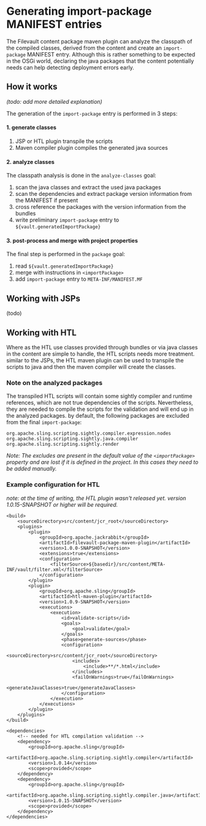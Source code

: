 <!--
   Licensed to the Apache Software Foundation (ASF) under one or more
   contributor license agreements.  See the NOTICE file distributed with
   this work for additional information regarding copyright ownership.
   The ASF licenses this file to You under the Apache License, Version 2.0
   (the "License"); you may not use this file except in compliance with
   the License.  You may obtain a copy of the License at

       http://www.apache.org/licenses/LICENSE-2.0

   Unless required by applicable law or agreed to in writing, software
   distributed under the License is distributed on an "AS IS" BASIS,
   WITHOUT WARRANTIES OR CONDITIONS OF ANY KIND, either express or implied.
   See the License for the specific language governing permissions and
   limitations under the License.
-->
Generating import-package MANIFEST entries
==========================================

The Filevault content package maven plugin can analyze the classpath of the compiled classes, derived from the content and create an `import-package` MANIFEST entry. Although this is rather something to be expected in the OSGi world, declaring the java packages that the content potentially needs can help detecting deployment errors early.

How it works
------------
_(todo: add more detailed explanation)_

The generation of the `import-package` entry is performed in 3 steps:

#### 1. generate classes
1. JSP or HTL plugin transpile the scripts
2. Maven compiler plugin compiles the generated java sources


#### 2. analyze classes
The classpath analysis is done in the `analyze-classes` goal:

1. scan the java classes and extract the used java packages
2. scan the dependencies and extract package version information from the MANIFEST if present
3. cross reference the packages with the version information from the bundles
4. write preliminary `import-package` entry to `${vault.generatedImportPackage}` 


#### 3. post-process and merge with project properties
The final step is performed in the `package` goal:

1. read `${vault.generatedImportPackage}`
2. merge with instructions in `<importPackage>`
3. add `import-package` entry to `META-INF/MANIFEST.MF`


Working with JSPs
-----------------
(todo)

Working with HTL
----------------

Where as the HTL use classes provided through bundles or via java classes in the content are simple to handle, the HTL scripts needs more treatment. similar to the JSPs, the HTL maven plugin can be used to transpile the scripts to java and then the maven compiler will create the classes.

### Note on the analyzed packages
The transpiled HTL scripts will contain some sightly compiler and runtime references, which are not true dependencies of the scripts. Nevertheless, they are needed to compile the scripts for the validation and will end up in the analyzed packages. by default, the following packages are excluded from the final `import-package`:

```
org.apache.sling.scripting.sightly.compiler.expression.nodes
org.apache.sling.scripting.sightly.java.compiler
org.apache.sling.scripting.sightly.render
```

_Note: The excludes are present in the default value of the `<importPackage>` property and are lost if it is defined in the project. In this cases they need to be added manually._

### Example configuration for HTL

_note: at the time of writing, the HTL plugin wasn't released yet. version 1.0.15-SNAPSHOT or higher will be required._

```
<build>
    <sourceDirectory>src/content/jcr_root</sourceDirectory>
    <plugins>
        <plugin>
            <groupId>org.apache.jackrabbit</groupId>
            <artifactId>filevault-package-maven-plugin</artifactId>
            <version>1.0.0-SNAPSHOT</version>
            <extensions>true</extensions>
            <configuration>
                <filterSource>${basedir}/src/content/META-INF/vault/filter.xml</filterSource>
            </configuration>
        </plugin>
        <plugin>
            <groupId>org.apache.sling</groupId>
            <artifactId>htl-maven-plugin</artifactId>
            <version>1.0.9-SNAPSHOT</version>
            <executions>
                <execution>
                    <id>validate-scripts</id>
                    <goals>
                        <goal>validate</goal>
                    </goals>
                    <phase>generate-sources</phase>
                    <configuration>
                        <sourceDirectory>src/content/jcr_root</sourceDirectory>
                        <includes>
                            <include>**/*.html</include>
                        </includes>
                        <failOnWarnings>true</failOnWarnings>
                        <generateJavaClasses>true</generateJavaClasses>
                    </configuration>
                </execution>
            </executions>
        </plugin>
    </plugins>
</build>

<dependencies>
    <!-- needed for HTL compilation validation -->
    <dependency>
        <groupId>org.apache.sling</groupId>
        <artifactId>org.apache.sling.scripting.sightly.compiler</artifactId>
        <version>1.0.14</version>
        <scope>provided</scope>
    </dependency>
    <dependency>
        <groupId>org.apache.sling</groupId>
        <artifactId>org.apache.sling.scripting.sightly.compiler.java</artifactId>
        <version>1.0.15-SNAPSHOT</version>
        <scope>provided</scope>
    </dependency>
</dependencies>
```

